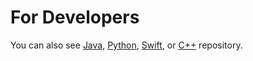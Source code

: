 For Developers
============
You can also see [Java](https://github.com/starlangsoftware/NGram), [Python](https://github.com/starlangsoftware/NGram-Py), [Swift](https://github.com/starlangsoftware/NGram-Swift), or [C++](https://github.com/starlangsoftware/NGram-CPP) repository.
